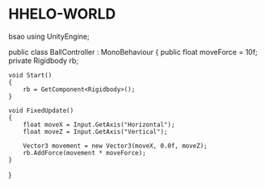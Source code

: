 # HHELO-WORLD
bsao
using UnityEngine;

public class BallController : MonoBehaviour
{
    public float moveForce = 10f;
    private Rigidbody rb;

    void Start()
    {
        rb = GetComponent<Rigidbody>();
    }

    void FixedUpdate()
    {
        float moveX = Input.GetAxis("Horizontal");
        float moveZ = Input.GetAxis("Vertical");

        Vector3 movement = new Vector3(moveX, 0.0f, moveZ);
        rb.AddForce(movement * moveForce);
    }
}
